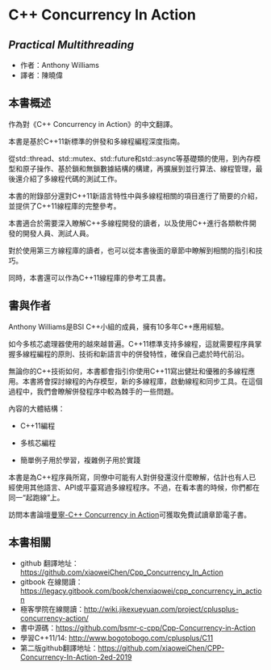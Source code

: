 C++ Concurrency In Action 
=========================
*Practical Multithreading*
-------------------------
- 作者：Anthony Williams
- 譯者：陳曉偉

## 本書概述

作為對《C++ Concurrency in Action》的中文翻譯。

本書是基於C++11新標準的併發和多線程編程深度指南。

從std::thread、std::mutex、std::future和std::async等基礎類的使用，到內存模型和原子操作、基於鎖和無鎖數據結構的構建，再擴展到並行算法、線程管理，最後還介紹了多線程代碼的測試工作。

本書的附錄部分還對C++11新語言特性中與多線程相關的項目進行了簡要的介紹，並提供了C++11線程庫的完整參考。

本書適合於需要深入瞭解C++多線程開發的讀者，以及使用C++進行各類軟件開發的開發人員、測試人員。

對於使用第三方線程庫的讀者，也可以從本書後面的章節中瞭解到相關的指引和技巧。

同時，本書還可以作為C++11線程庫的參考工具書。

## 書與作者

Anthony Williams是BSI C++小組的成員，擁有10多年C++應用經驗。

如今多核芯處理器使用的越來越普遍。C++11標準支持多線程，這就需要程序員掌握多線程編程的原則、技術和新語言中的併發特性，確保自己處於時代前沿。

無論你的C++技術如何，本書都會指引你使用C++11寫出健壯和優雅的多線程應用。本書將會探討線程的內存模型，新的多線程庫，啟動線程和同步工具。在這個過程中，我們會瞭解併發程序中較為棘手的一些問題。

內容的大體結構：

- C++11編程

- 多核芯編程

- 簡單例子用於學習，複雜例子用於實踐

本書是為C++程序員所寫，同僚中可能有人對併發還沒什麼瞭解，估計也有人已經使用其他語言、API或平臺寫過多線程程序。不過，在看本書的時候，你們都在同一“起跑線”上。

訪問本書論壇[曼寧-C++ Concurrency in Action](http://www.manning.com/williams/)可獲取免費試讀章節電子書。

## 本書相關

- github 翻譯地址：https://github.com/xiaoweiChen/Cpp_Concurrency_In_Action
- gitbook 在線閱讀：https://legacy.gitbook.com/book/chenxiaowei/cpp_concurrency_in_action
- 極客學院在線閱讀：http://wiki.jikexueyuan.com/project/cplusplus-concurrency-action/
- 書中源碼：https://github.com/bsmr-c-cpp/Cpp-Concurrency-in-Action
- 學習C++11/14: http://www.bogotobogo.com/cplusplus/C11
- 第二版github翻譯地址：https://github.com/xiaoweiChen/CPP-Concurrency-In-Action-2ed-2019
